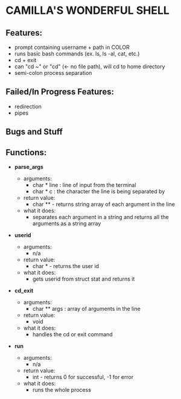 # CAMILLA'S WONDERFUL SHELL
## Features:
* prompt containing username + path in COLOR
* runs basic bash commands (ex. ls, ls -al, cat, etc.)
* cd + exit
* can "cd ~" or "cd" (<- no file path), will cd to home directory
* semi-colon process separation

## Failed/In Progress Features:
* redirection
* pipes

## Bugs and Stuff


## Functions:
* **parse_args**
   - arguments:
      - char * line : line of input from the terminal
      - char * c    : the character the line is being separated by
   - return value:
      - char ** - returns string array of each argument in the line
   - what it does:
      - separates each argument in a string and returns all the arguments as a string array
      
* **userid**
   - arguments:
      - n/a
   - return value:
      - char * - returns the user id
   - what it does:
      - gets userid from struct stat and returns it
      
* **cd_exit**
   - arguments:
      - char ** args : array of arguments in the line
   - return value:
      - void
   - what it does:
      - handles the cd or exit command
* **run**
   - arguments:
      - n/a
   - return value:
      - int - returns 0 for successful, -1 for error
   - what it does:
      - runs the whole process
      
